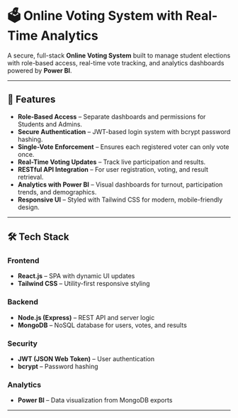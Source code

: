 # 🗳️ Online Voting System with Real-Time Analytics

A secure, full-stack **Online Voting System** built to manage student elections with role-based access, real-time vote tracking, and analytics dashboards powered by **Power BI**.

---

## 📌 Features

- **Role-Based Access** – Separate dashboards and permissions for Students and Admins.
- **Secure Authentication** – JWT-based login system with bcrypt password hashing.
- **Single-Vote Enforcement** – Ensures each registered voter can only vote once.
- **Real-Time Voting Updates** – Track live participation and results.
- **RESTful API Integration** – For user registration, voting, and result retrieval.
- **Analytics with Power BI** – Visual dashboards for turnout, participation trends, and demographics.
- **Responsive UI** – Styled with Tailwind CSS for modern, mobile-friendly design.

---

## 🛠️ Tech Stack

### Frontend
- **React.js** – SPA with dynamic UI updates
- **Tailwind CSS** – Utility-first responsive styling

### Backend
- **Node.js (Express)** – REST API and server logic
- **MongoDB** – NoSQL database for users, votes, and results

### Security
- **JWT (JSON Web Token)** – User authentication
- **bcrypt** – Password hashing

### Analytics
- **Power BI** – Data visualization from MongoDB exports

---



